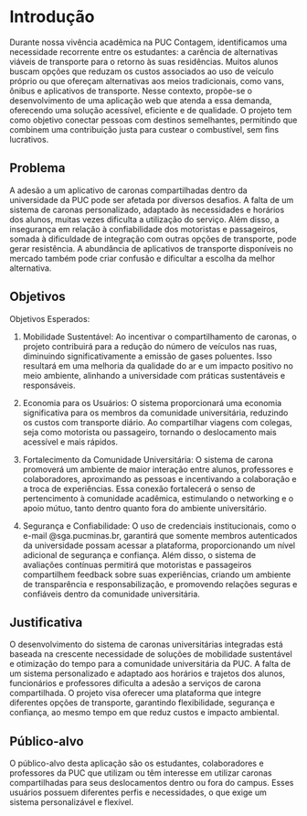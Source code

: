# Introdução

Durante nossa vivência acadêmica na PUC Contagem, identificamos uma necessidade recorrente entre os estudantes: a carência de alternativas viáveis de transporte para o retorno às suas residências. Muitos alunos buscam opções que reduzam os custos associados ao uso de veículo próprio ou que ofereçam alternativas aos meios tradicionais, como vans, ônibus e aplicativos de transporte. Nesse contexto, propõe-se o desenvolvimento de uma aplicação web que atenda a essa demanda, oferecendo uma solução acessível, eficiente e de qualidade. O projeto tem como objetivo conectar pessoas com destinos semelhantes, permitindo que combinem uma contribuição justa para custear o combustível, sem fins lucrativos.



## Problema
A adesão a um aplicativo de caronas compartilhadas dentro da universidade da PUC pode ser afetada por diversos desafios. A falta de um sistema de caronas personalizado, adaptado às necessidades e horários dos alunos, muitas vezes dificulta a utilização do serviço. Além disso, a insegurança em relação à confiabilidade dos motoristas e passageiros, somada à dificuldade de integração com outras opções de transporte, pode gerar resistência. A abundância de aplicativos de transporte disponíveis no mercado também pode criar confusão e dificultar a escolha da melhor alternativa.



## Objetivos

Objetivos Esperados:

1.	Mobilidade Sustentável:
Ao incentivar o compartilhamento de caronas, o projeto contribuirá para a redução do número de veículos nas ruas, diminuindo significativamente a emissão de gases poluentes. Isso resultará em uma melhoria da qualidade do ar e um impacto positivo no meio ambiente, alinhando a universidade com práticas sustentáveis e responsáveis.

3.	Economia para os Usuários:
O sistema proporcionará uma economia significativa para os membros da comunidade universitária, reduzindo os custos com transporte diário. Ao compartilhar viagens com colegas, seja como motorista ou passageiro, tornando o deslocamento mais acessível e mais rápidos.
4.	Fortalecimento da Comunidade Universitária:
O sistema de carona promoverá um ambiente de maior interação entre alunos, professores e colaboradores, aproximando as pessoas e incentivando a colaboração e a troca de experiências. Essa conexão fortalecerá o senso de pertencimento à comunidade acadêmica, estimulando o networking e o apoio mútuo, tanto dentro quanto fora do ambiente universitário.

6.	Segurança e Confiabilidade:
O uso de credenciais institucionais, como o e-mail @sga.pucminas.br, garantirá que somente membros autenticados da universidade possam acessar a plataforma, proporcionando um nível adicional de segurança e confiança. Além disso, o sistema de avaliações contínuas permitirá que motoristas e passageiros compartilhem feedback sobre suas experiências, criando um ambiente de transparência e responsabilização, e promovendo relações seguras e confiáveis dentro da comunidade universitária.

## Justificativa

O desenvolvimento do sistema de caronas universitárias integradas está baseada na crescente necessidade de soluções de mobilidade sustentável e otimização do tempo para a comunidade universitária da PUC. A falta de um sistema personalizado e adaptado aos horários e trajetos dos alunos, funcionários e professores dificulta a adesão a serviços de carona compartilhada. O projeto visa oferecer uma plataforma que integre diferentes opções de transporte, garantindo flexibilidade, segurança e confiança, ao mesmo tempo em que reduz custos e impacto ambiental.

## Público-alvo

O público-alvo desta aplicação são os estudantes, colaboradores e professores da PUC que utilizam ou têm interesse em utilizar caronas compartilhadas para seus deslocamentos dentro ou fora do campus. Esses usuários possuem diferentes perfis e necessidades, o que exige um sistema personalizável e flexível.

